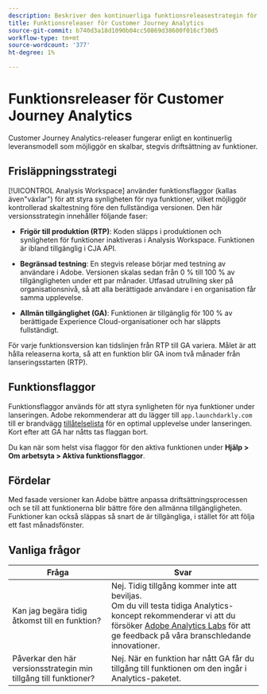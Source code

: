 ```yaml
---
description: Beskriver den kontinuerliga funktionsreleasestrategin för Customer Journey Analytics
title: Funktionsreleaser för Customer Journey Analytics
source-git-commit: b740d3a18d1090b04cc50869d38600f016cf30d5
workflow-type: tm+mt
source-wordcount: '377'
ht-degree: 1%

---
```


# Funktionsreleaser för Customer Journey Analytics

Customer Journey Analytics-releaser fungerar enligt en kontinuerlig leveransmodell som möjliggör en skalbar, stegvis driftsättning av funktioner.

## Frisläppningsstrategi

[!UICONTROL Analysis Workspace] använder funktionsflaggor (kallas även&quot;växlar&quot;) för att styra synligheten för nya funktioner, vilket möjliggör kontrollerad skaltestning före den fullständiga versionen. Den här versionsstrategin innehåller följande faser:

* **Frigör till produktion (RTP)**: Koden släpps i produktionen och synligheten för funktioner inaktiveras i Analysis Workspace. Funktionen är ibland tillgänglig i CJA API.

* **Begränsad testning**: En stegvis release börjar med testning av användare i Adobe. Versionen skalas sedan från 0 % till 100 % av tillgängligheten under ett par månader. Utfasad utrullning sker på organisationsnivå, så att alla berättigade användare i en organisation får samma upplevelse.

* **Allmän tillgänglighet (GA)**: Funktionen är tillgänglig för 100 % av berättigade Experience Cloud-organisationer och har släppts fullständigt.

För varje funktionsversion kan tidslinjen från RTP till GA variera. Målet är att hålla releaserna korta, så att en funktion blir GA inom två månader från lanseringsstarten (RTP).

## Funktionsflaggor

Funktionsflaggor används för att styra synligheten för nya funktioner under lanseringen. Adobe rekommenderar att du lägger till `app.launchdarkly.com` till er brandvägg [tillåtelselista](https://experienceleague.adobe.com/docs/analytics/technotes/ip-addresses.html) för en optimal upplevelse under lanseringen. Kort efter att GA har nåtts tas flaggan bort.

Du kan när som helst visa flaggor för den aktiva funktionen under **Hjälp > Om arbetsyta > Aktiva funktionsflaggor**.

## Fördelar

Med fasade versioner kan Adobe bättre anpassa driftsättningsprocessen och se till att funktionerna blir bättre före den allmänna tillgängligheten. Funktioner kan också släppas så snart de är tillgängliga, i stället för att följa ett fast månadsfönster.

## Vanliga frågor

| Fråga | Svar |
| --- | --- |
| Kan jag begära tidig åtkomst till en funktion? | Nej. Tidig tillgång kommer inte att beviljas.<br>Om du vill testa tidiga Analytics-koncept rekommenderar vi att du försöker [Adobe Analytics Labs](https://experienceleague.adobe.com/docs/analytics/analyze/labs.html) för att ge feedback på våra branschledande innovationer. |
| Påverkar den här versionsstrategin min tillgång till funktioner? | Nej. När en funktion har nått GA får du tillgång till funktionen om den ingår i Analytics-paketet. |
